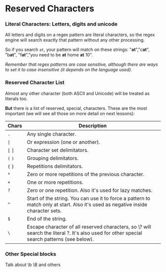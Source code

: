 # Reserved Characters

### Literal Characters: Letters, digits and unicode
All letters and digits on a regex pattern are literal characters, so the regex engine will search exactly that pattern without any other processing.

So if you search `at`, your pattern will match on these strings: "**at**","c**at**", "b**at**", "f**at**","you need to be **at** home **at** 10".

*Remember that regex patterns are case sensitive, although there are ways to set it to case insensitive (it depends on the language used).*

### Reserved Character List

Almost any other character (both ASCII and Unicode) will be treated as literals too.

**But** there is a list of reserved, special, characters.
These are the most important (we will see all those on more detail on next lessons):

| Chars | Description |
| ------ | ------ |
| `.` | Any single character. |
| `\|` | Or expression (one or another). |
| `[` `]` | Character set delimitators. |
| `(` `)` | Grouping delimitators. |
| `{` `}` | Repetitions delimitators. |
| `*` | Zero or more repetitions of the previous character. |
| `+` | One or more repetitions. |
| `?` | Zero or one repetition. Also it's used for lazy matches. |
| `^` | Start of the string. You can use it to force a pattern to match only at start. Also it's used as negative inside character sets. |
| `$` | End of the string. |
| `\`  | Escape character of all reserved characters, so \\? will search the literal ?. It's also used for other special search patterns (see below).  |


### Other Special blocks
Talk about \b \B and others